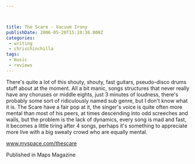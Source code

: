 ```yaml
---



title: The Scare - Vacuum Irony
publishDate: 2006-05-20T15:10:36.000Z
categories:
 - writing
 - chrischinchilla
tags: 
 - music 
 - reviews
---
```


There's quite a lot of this shouty, shouty, fast guitars, pseudo-disco drums stuff about at the moment. All a bit manic, songs structures that never really have any choruses or middle eights, just 3 minutes of loudness, there's probably some sort of ridiculously named sub genre, but I don't know what it is. The Scare have a fair pop at it, the singer's voice is quite often more mental than most of his peers, at times descending into odd screeches and wails, but the problem is the lack of dynamics, every song is mad and fast, it becomes a little tiring after 4 songs, perhaps it's something to appreciate more live with a big sweaty crowd who are equally mental.

<a href='https://www.myspace.com/thescare' target='_blank'>www.myspace.com/thescare</a>

Published in Maps Magazine
